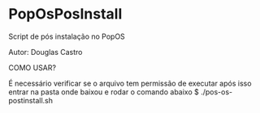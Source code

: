 # PopOsPosInstall
Script de pós instalação no PopOS

Autor: Douglas Castro

COMO USAR?

É necessário verificar se o arquivo tem permissão de executar
após isso entrar na pasta onde baixou e rodar o comando abaixo
$ ./pos-os-postinstall.sh
